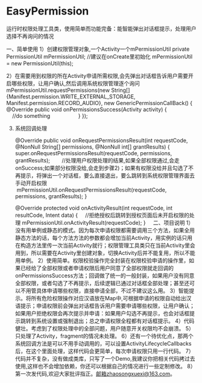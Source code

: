 # EasyPermission
运行时权限处理工具类，使用简单而功能完备：能智能弹出对话框提示，处理用户选择不再询问的情况

一、简单使用
1）创建权限管理对象,一个Activity一个mPermissionUtil
 private PermissionUtil mPermissionUtil;
 //建议在onCreate里初始化
 mPermissionUtil = new PermissionUtil(this);

2）在需要用到权限的所在Activity申请所需权限,会先弹出对话框告诉用户需要开启哪些权限，让用户确认,然后调用系统权限管理逐个询问
 mPermissionUtil.requestPermissions(new String[]{Manifest.permission.WRITE_EXTERNAL_STORAGE, Manifest.permission.RECORD_AUDIO},
 new GenericPermissionCallBack() {
                    @Override
                    public void onPermissionsSuccess(Activity activity) {
                        //do something
                    }
                });
                
3) 系统回调处理
    
    @Override
    public void onRequestPermissionsResult(int requestCode, @NonNull String[] permissions, @NonNull int[] grantResults) {
        super.onRequestPermissionsResult(requestCode, permissions, grantResults);
        //处理用户权限处理的结果,如果全部权限通过,会走onSuccess;如果部分权限没给,会走到步骤2)；如果有权限没给并且勾选了不再提示，将弹出一个对话框，要么直接退出，要么跳转到系统权限管理界面去手动开启权限
        mPermissionUtil.onRequestPermissionsResult(requestCode, permissions, grantResults);
    }

    @Override
    protected void onActivityResult(int requestCode, int resultCode, Intent data) {
      //拒绝授权后跳转到授权页面后未开启权限的处理 
      mPermissionUtil.onActivityResult(requestCode);
    }
    
二、项目说明
1）没有用单例或静态的模式。因为每次申请权限都需要调用三个方法，如果全用静态方法的话，每个方法方法的参数都会增加当前Activity，用实例的话只用在构造方法里传一次当前Activity就行；权限管理工具类只在当前Activity里会用到，所以需要在Activity里创建对象，切换Activity后并不能复用，所以不能用单例。
2）使用简单。权限校验操作完全封装在权限校验申请的操作里，如果已经给了全部权限或者申请权限后用户同意了全部权限就走回调的onPermissionsSuccess方法；回调做了统一的一般封装，如果用户没有同意全部权限，或者勾选了不再提示，后续逻辑已通过对话框全部处理；甚至还可以不用管具体申请哪些权限，直接申请全部，不过不建议这么用。
3）智能提示。将所有危险权限操作对应汉语放在Map中,可根据申请的权限自动给出汉语提示；申请权限前会弹出对话框告诉用户需要申请哪些权限，让用户确认；如果用户拒绝权限会再次提示并申请：如果用户勾选不再提示，也会对话框提示跳转到系统设置或强制退出；总之申请权限全程都有对话框提示。
4）代码健壮。考虑到了权限处理中的全部问题，用户随意开关权限均不会崩溃。
5）只处理了Activity，fragment的情况未处理。
6）还有一个待优化点，那两个系统回调方法是可以不用手动调用的，可以设置ActivityLifecycleCallbacks后，在这个里面处理，这样代码会更简单，每次申请权限只用一行代码。
7）代码并不复杂，没有做成类库，只写了一个Demo,我建议你把相关代码拷过去使用,这样也不会增加依赖，你还可以根据自己的情况进行一些定制修改。
8）第一次发代码,欢迎大家批评指正。邮箱zhaosongxuexi@163.com。
